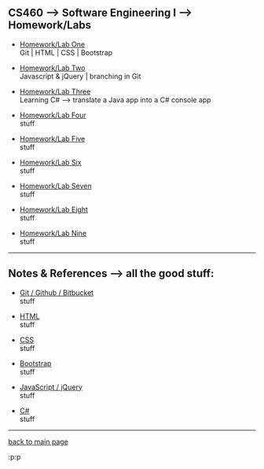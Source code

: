 ## CS460 --> Software Engineering I --> Homework/Labs
* [Homework/Lab One](https://Stormy9.github.io/CS460/hwk_01/ "Homework/Lab One")   
   Git | HTML | CSS | Bootstrap   

* [Homework/Lab Two](https://Stormy9.github.io/CS460/hwk_02/ "Homework/Lab Two")   
   Javascript & jQuery | branching in Git   
   
* [Homework/Lab Three](https://Stormy9.github.io/CS460/hwk_03/ "Homework/Lab Three")   
   Learning C# --> translate a Java app into a C# console app   

* [Homework/Lab Four](https://Stormy9.github.io/CS460/hwk_04/ "Homework/Lab Four")   
   stuff   

* [Homework/Lab Five](https://Stormy9.github.io/CS460/hwk_05/ "Homework/Lab Five")   
   stuff   

* [Homework/Lab Six](https://Stormy9.github.io/CS460/hwk_06/ "Homework/Lab Six")   
   stuff   

* [Homework/Lab Seven](https://Stormy9.github.io/CS460/hwk_07/ "Homework/Lab Seven")   
   stuff   

* [Homework/Lab Eight](https://Stormy9.github.io/CS460/hwk_08/ "Homework/Lab Eight")   
   stuff   

* [Homework/Lab Nine](https://Stormy9.github.io/CS460/hwk_09/ "Homework/Lab Nine")   
   stuff   

---

## Notes & References --> all the good stuff:
* <a name="git"></a>[Git / Github / Bitbucket](https://Stormy9.github.io/CS460/references/git/ "notes for git")   
   stuff   
   
* <a name="html"></a>[HTML](https://Stormy9.github.io/CS460/references/html/ "notes for html")   
   stuff   

* <a name="css"></a>[CSS](https://Stormy9.github.io/CS460/references/css/ "notes for css")   
  stuff   

* <a id="bootstrap">[Bootstrap](https://Stormy9.github.io/CS460/references/bootstrap/ "notes for bootstrap")</a>   
   stuff   

* <a name="js_jq"></a>[JavaScript / jQuery](https://Stormy9.github.io/CS460/references/js_jq/ "notes for Javascript & jQuery")   
   stuff   
 
* <a name="c_sharp"></a>[C#](https://Stormy9.github.io/CS460/references/c_sharp/ "notes for C#")   
   stuff   

---

[back to main page](https://Stormy9.github.io/ "main page")   

:p:p

